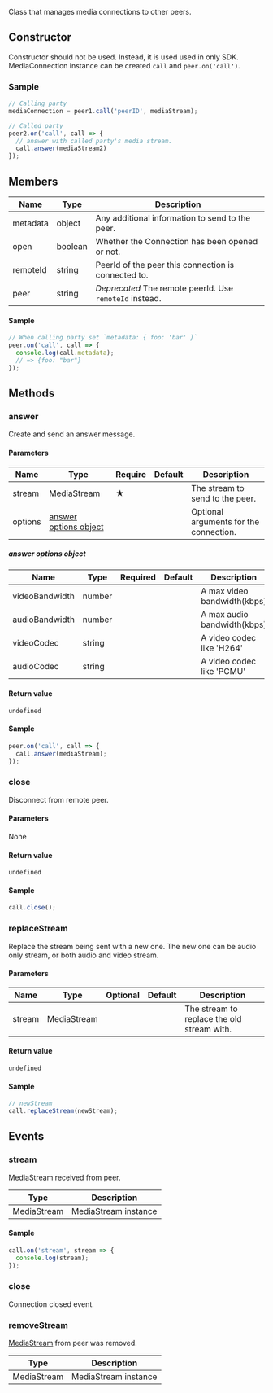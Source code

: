 Class that manages media connections to other peers.

## Constructor

Constructor should not be used. Instead, it is used used in only SDK.
MediaConnection instance can be created `call` and `peer.on('call')`.

### Sample

```js
// Calling party
mediaConnection = peer1.call('peerID', mediaStream);

// Called party
peer2.on('call', call => {
  // answer with called party's media stream.
  call.answer(mediaStream2)
});
```

## Members

|Name|Type|Description|
|----|----|----|
|metadata|object|Any additional information to send to the peer.|
|open|boolean|Whether the Connection has been opened or not.|
|remoteId|string|PeerId of the peer this connection is connected to.|
|peer|string|*Deprecated* The remote peerId. Use `remoteId` instead.|

#### Sample

```js
// When calling party set `metadata: { foo: 'bar' }`
peer.on('call', call => {
  console.log(call.metadata);
  // => {foo: "bar"}
});
```

## Methods

### answer

Create and send an answer message.

#### Parameters

| Name | Type | Require | Default | Description |
| --- | --- | --- | --- | --- |
| stream | MediaStream | ★ | | The stream to send to the peer. |
| options | [answer options object](#answer-options-object) | | | Optional arguments for the connection. |

##### answer options object

| Name | Type | Required | Default | Description |
| --- | --- | --- | --- | --- |
| videoBandwidth | number | | | A max video bandwidth(kbps) |
| audioBandwidth | number | | | A max audio bandwidth(kbps) |
| videoCodec | string | | | A video codec like 'H264' |
| audioCodec | string | | | A video codec like 'PCMU' |

#### Return value 

`undefined`

#### Sample

```js
peer.on('call', call => {
  call.answer(mediaStream);
});
```

### close

Disconnect from remote peer.

#### Parameters

None

#### Return value 

`undefined`

#### Sample

```js
call.close();
```

### replaceStream

Replace the stream being sent with a new one.
The new one can be audio only stream, or both audio and video stream.

#### Parameters

| Name | Type | Optional | Default | Description |
| --- | --- | --- | --- | --- |
| stream | MediaStream | | | The stream to replace the old stream with. |

#### Return value 

`undefined`

#### Sample

```js
// newStream
call.replaceStream(newStream);
```

## Events

### stream 

MediaStream received from peer.

|Type|Description|
|----|----|
|MediaStream|MediaStream instance|

#### Sample

```js
call.on('stream', stream => {
  console.log(stream);
});
```

### close

Connection closed event.

### removeStream

[MediaStream](https://developer.mozilla.org/en-US/docs/Web/API/MediaStream) from peer was removed.


|Type|Description|
|----|----|
|MediaStream|MediaStream instance|

